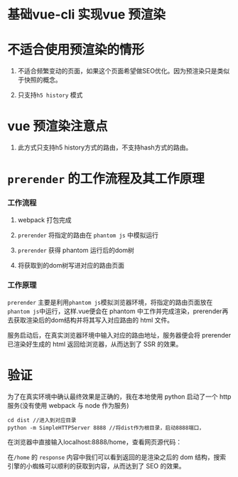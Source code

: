 基础vue-cli 实现vue 预渲染
====

# 不适合使用预渲染的情形

1. 不适合频繁变动的页面，如果这个页面希望做SEO优化。因为预渲染只是类似于快照的概念。

2. 只支持`h5 history` 模式

# vue 预渲染注意点

1. 此方式只支持h5 history方式的路由，不支持hash方式的路由。

# `prerender` 的工作流程及其工作原理

### 工作流程

1. webpack 打包完成

2. `prerender` 将指定的路由在 `phantom js` 中模拟运行

3. `prerender` 获得 phantom 运行后的dom树

4. 将获取到的dom树写进对应的路由页面

### 工作原理

`prerender` 主要是利用`phantom js`模拟浏览器环境，将指定的路由页面放在 `phantom js`中运行，这样.vue便会在 phantom 中工作并完成渲染，prerender再去获取渲染后的dom结构并将其写入对应路由的 html 文件。

服务启动后，在真实浏览器环境中输入对应的路由地址，服务器便会将 prerender 已渲染好生成的 html 返回给浏览器，从而达到了 SSR 的效果。

# 验证

为了在真实环境中确认最终效果是正确的，我在本地使用 python 启动了一个 http 服务(没有使用 webpack 与 node 作为服务)

```
cd dist //进入到对应目录
python -m SimpleHTTPServer 8888 //将dist作为根目录，启动8888端口，
```

在浏览器中直接输入localhost:8888/home，查看网页源代码：

在`/home` 的 `response` 内容中我们可以看到返回的是渲染之后的 dom 结构，搜索引擎的小蜘蛛可以顺利的获取到内容，从而达到了 SEO 的效果。